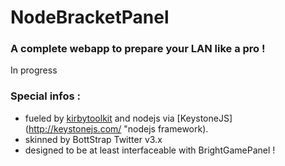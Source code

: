 NodeBracketPanel
================

### A complete webapp to prepare your LAN like a pro !
In progress


### Special infos :
- fueled by [kirbytoolkit](http://toolkit.getkirby.com/ "future framework") and nodejs via [KeystoneJS] (http://keystonejs.com/ "nodejs framework).
- skinned by BottStrap Twitter v3.x
- designed to be at least interfaceable with BrightGamePanel !
